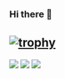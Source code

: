 ### Hi there 👋

[![trophy](https://github-profile-trophy.vercel.app/?username=naimsg16)](https://github.com/ryo-ma/github-profile-trophy)
---
![](http://github-profile-summary-cards.vercel.app/api/cards/profile-details?username=naimsg16&theme=default)
![](http://github-profile-summary-cards.vercel.app/api/cards/repos-per-language?username=naimsg16&theme=default&exclude=exclude)
![](http://github-profile-summary-cards.vercel.app/api/cards/stats?username=naimsg16&theme=github)
<!--
**naimsg16/naimsg16** is a ✨ _special_ ✨ repository because its `README.md` (this file) appears on your GitHub profile.

Here are some ideas to get you started:

- 🔭 I’m currently working on ...
- 🌱 I’m currently learning ...
- 👯 I’m looking to collaborate on ...
- 🤔 I’m looking for help with ...
- 💬 Ask me about ...
- 📫 How to reach me: ...
- 😄 Pronouns: ...
- ⚡ Fun fact: ...
-->
